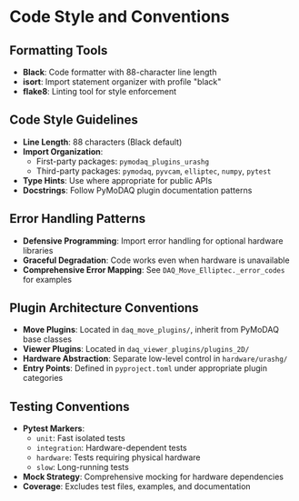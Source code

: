 # Code Style and Conventions

## Formatting Tools
- **Black**: Code formatter with 88-character line length
- **isort**: Import statement organizer with profile "black"
- **flake8**: Linting tool for style enforcement

## Code Style Guidelines
- **Line Length**: 88 characters (Black default)
- **Import Organization**: 
  - First-party packages: `pymodaq_plugins_urashg`
  - Third-party packages: `pymodaq`, `pyvcam`, `elliptec`, `numpy`, `pytest`
- **Type Hints**: Use where appropriate for public APIs
- **Docstrings**: Follow PyMoDAQ plugin documentation patterns

## Error Handling Patterns
- **Defensive Programming**: Import error handling for optional hardware libraries
- **Graceful Degradation**: Code works even when hardware is unavailable
- **Comprehensive Error Mapping**: See `DAQ_Move_Elliptec._error_codes` for examples

## Plugin Architecture Conventions
- **Move Plugins**: Located in `daq_move_plugins/`, inherit from PyMoDAQ base classes
- **Viewer Plugins**: Located in `daq_viewer_plugins/plugins_2D/`
- **Hardware Abstraction**: Separate low-level control in `hardware/urashg/`
- **Entry Points**: Defined in `pyproject.toml` under appropriate plugin categories

## Testing Conventions
- **Pytest Markers**: 
  - `unit`: Fast isolated tests
  - `integration`: Hardware-dependent tests  
  - `hardware`: Tests requiring physical hardware
  - `slow`: Long-running tests
- **Mock Strategy**: Comprehensive mocking for hardware dependencies
- **Coverage**: Excludes test files, examples, and documentation
